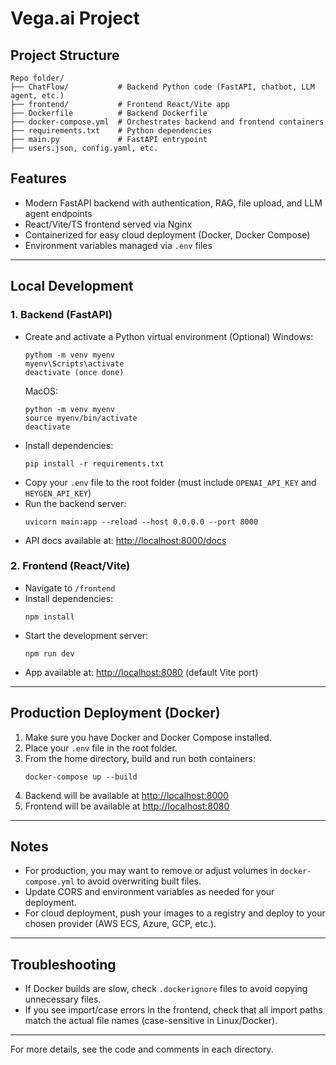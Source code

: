 # Vega.ai Project

## Project Structure

```
Repo folder/
├── ChatFlow/           # Backend Python code (FastAPI, chatbot, LLM agent, etc.)
├── frontend/           # Frontend React/Vite app
├── Dockerfile          # Backend Dockerfile
├── docker-compose.yml  # Orchestrates backend and frontend containers
├── requirements.txt    # Python dependencies
├── main.py             # FastAPI entrypoint
├── users.json, config.yaml, etc.
```

## Features
- Modern FastAPI backend with authentication, RAG, file upload, and LLM agent endpoints
- React/Vite/TS frontend served via Nginx
- Containerized for easy cloud deployment (Docker, Docker Compose)
- Environment variables managed via `.env` files

---

## Local Development

### 1. Backend (FastAPI)
- Create and activate a Python virtual environment (Optional)
  Windows:
  ```
  pythom -m venv myenv
  myenv\Scripts\activate
  deactivate (once done)
  ```
  MacOS:
  ```
  python -m venv myenv
  source myenv/bin/activate
  deactivate
  ```
- Install dependencies:
  ```
  pip install -r requirements.txt
  ```
- Copy your `.env` file to the root folder (must include `OPENAI_API_KEY` and `HEYGEN_API_KEY`)
- Run the backend server:
  ```
  uvicorn main:app --reload --host 0.0.0.0 --port 8000
  ```
- API docs available at: [http://localhost:8000/docs](http://localhost:8000/docs)

### 2. Frontend (React/Vite)
- Navigate to `/frontend`
- Install dependencies:
  ```
  npm install
  ```
- Start the development server:
  ```
  npm run dev
  ```
- App available at: [http://localhost:8080](http://localhost:8080) (default Vite port)

---

## Production Deployment (Docker)

1. Make sure you have Docker and Docker Compose installed.
2. Place your `.env` file in the root folder.
3. From the home directory, build and run both containers:
   ```
   docker-compose up --build
   ```
4. Backend will be available at [http://localhost:8000](http://localhost:8000)
5. Frontend will be available at [http://localhost:8080](http://localhost:8080)

---

## Notes
- For production, you may want to remove or adjust volumes in `docker-compose.yml` to avoid overwriting built files.
- Update CORS and environment variables as needed for your deployment.
- For cloud deployment, push your images to a registry and deploy to your chosen provider (AWS ECS, Azure, GCP, etc.).

---

## Troubleshooting
- If Docker builds are slow, check `.dockerignore` files to avoid copying unnecessary files.
- If you see import/case errors in the frontend, check that all import paths match the actual file names (case-sensitive in Linux/Docker).

---

For more details, see the code and comments in each directory.
